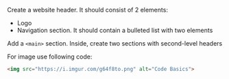 
Create a website header. It should consist of 2 elements:

  * Logo
  * Navigation section. It should contain a bulleted list with two elements

Add a `<main>` section. Inside, create two sections with second-level headers

For image use following code:

```html
<img src="https://i.imgur.com/g64f8to.png" alt="Code Basics">
```
